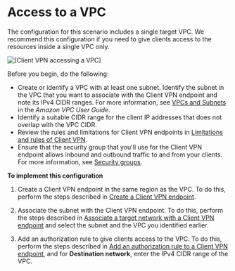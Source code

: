 # Access to a VPC<a name="scenario-vpc"></a>

The configuration for this scenario includes a single target VPC\. We recommend this configuration if you need to give clients access to the resources inside a single VPC only\.

![\[Client VPN accessing a VPC\]](http://docs.aws.amazon.com/vpn/latest/clientvpn-admin/images/client-vpn-scenario-vpc.png)

Before you begin, do the following:
+ Create or identify a VPC with at least one subnet\. Identify the subnet in the VPC that you want to associate with the Client VPN endpoint and note its IPv4 CIDR ranges\. For more information, see [ VPCs and Subnets](https://docs.aws.amazon.com/vpc/latest/userguide/VPC_Subnets.html.html) in the *Amazon VPC User Guide*\.
+ Identify a suitable CIDR range for the client IP addresses that does not overlap with the VPC CIDR\. 
+ Review the rules and limitations for Client VPN endpoints in [Limitations and rules of Client VPN](what-is.md#what-is-limitations)\.
+ Ensure that the security group that you'll use for the Client VPN endpoint allows inbound and outbound traffic to and from your clients\. For more information, see [Security groups](client-authorization.md#security-groups)\.

**To implement this configuration**

1. Create a Client VPN endpoint in the same region as the VPC\. To do this, perform the steps described in [Create a Client VPN endpoint](cvpn-working-endpoints.md#cvpn-working-endpoint-create)\.

1. Associate the subnet with the Client VPN endpoint\. To do this, perform the steps described in [Associate a target network with a Client VPN endpoint](cvpn-working-target.md#cvpn-working-target-associate) and select the subnet and the VPC you identified earlier\.

1. Add an authorization rule to give clients access to the VPC\. To do this, perform the steps described in [Add an authorization rule to a Client VPN endpoint](cvpn-working-rules.md#cvpn-working-rule-authorize), and for **Destination network**, enter the IPv4 CIDR range of the VPC\.